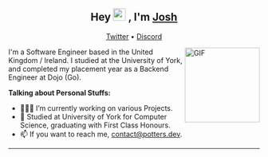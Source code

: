 <h2 align="center">Hey <img src="https://media.giphy.com/media/hvRJCLFzcasrR4ia7z/giphy.gif" width="25px"> , I'm <a href="https://www.potters.dev">Josh</a></h2>
<p align="center">
  <a href="https://twitter.com/PottersMC_">Twitter</a> • 
  <a href="https://www.discordapp.com/users/203237531481931776/">Discord</a>  
</p>

<img align="right" height="150rem" alt="GIF" src="https://media4.giphy.com/media/RbDKaczqWovIugyJmW/200w.webp?cid=ecf05e47yrznhyd4w1cnwbe3hlilpmls3c0mrsymhdzmzp5z&rid=200w.webp" />

I'm a Software Engineer based in the United Kingdom / Ireland. I studied at the University of York, and completed my placement year as a Backend Engineer at Dojo (Go).

**Talking about Personal Stuffs:**

- 👨🏽‍💻  I’m currently working on various Projects.
- 💬  Studied at University of York for Computer Science, graduating with First Class Honours.
- 📫  If you want to reach me, contact@potters.dev.

***
